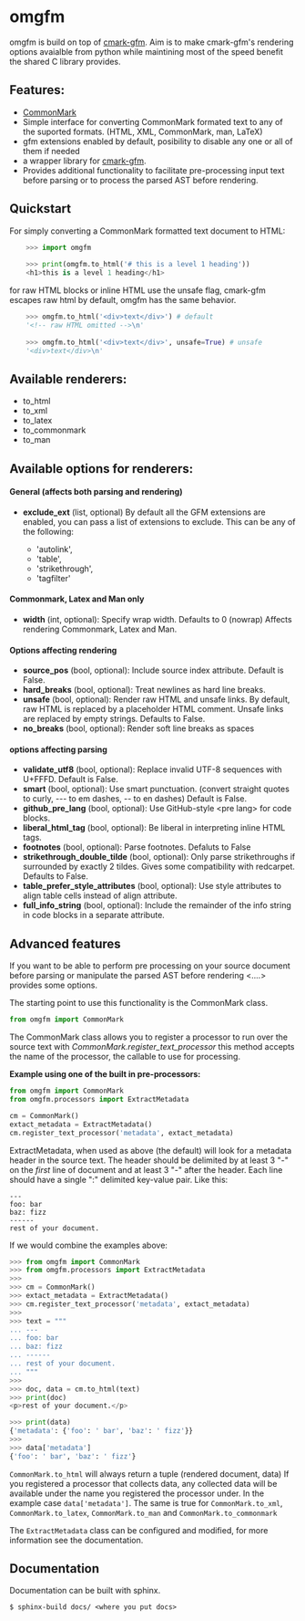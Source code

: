 omgfm
=====

omgfm is build on top of [cmark-gfm](cmark_link). Aim is to make cmark-gfm's rendering options avaialble from python while maintining most of the speed benefit the shared C library provides. 

Features:
---------
- [CommonMark](http://commonmark.org/)
- Simple interface for converting CommonMark formated text to any of the suported formats. (HTML, XML, CommonMark, man, LaTeX)
- gfm extensions enabled by default, posibility to disable any one or all of them if needed 
- a wrapper library for [cmark-gfm](cmark_link). 
- Provides additional functionality to facilitate pre-processing input text before parsing or to process the parsed AST before rendering. 

[cmark_link]:https://github.com/github/cmark-gfm


Quickstart
----------

For simply converting a CommonMark formatted text document to HTML:

~~~python
    >>> import omgfm
    
    >>> print(omgfm.to_html('# this is a level 1 heading'))
    <h1>this is a level 1 heading</h1>
~~~

for raw HTML blocks or inline HTML use the unsafe flag, cmark-gfm escapes raw html by default, omgfm has the same behavior.

~~~python
    >>> omgfm.to_html('<div>text</div>') # default
    '<!-- raw HTML omitted -->\n'
    
    >>> omgfm.to_html('<div>text</div>', unsafe=True) # unsafe
    '<div>text</div>\n'
~~~

Available renderers:
--------------------
- to_html
- to_xml
- to_latex
- to_commonmark
- to_man

Available options for renderers:
-----------------

#### General (affects both parsing and rendering)
- **exclude_ext** (list, optional) By default all the GFM extensions are enabled, you can pass a list of extensions to exclude. This can be any of the following: 

  - 'autolink', 
  - 'table', 
  - 'strikethrough', 
  - 'tagfilter'

#### Commonmark, Latex and Man only
- **width** (int, optional): Specify wrap width. Defaults to 0 (nowrap) Affects rendering Commonmark, Latex and Man.

#### Options affecting rendering
- **source_pos** (bool, optional): Include source index attribute. Default is False.
- **hard_breaks** (bool, optional): Treat newlines as hard line breaks.
- **unsafe** (bool, optional): Render raw HTML and unsafe links. By default, raw HTML is replaced by a placeholder HTML comment. Unsafe links are replaced by empty strings. Defaults to False.
- **no_breaks** (bool, optional): Render soft line breaks as spaces

#### options affecting parsing
- **validate_utf8** (bool, optional): Replace invalid UTF-8 sequences with U+FFFD. Default is False.
- **smart** (bool, optional): Use smart punctuation. (convert straight quotes to curly, --- to em dashes, -- to en dashes) Default is False.
- **github_pre_lang** (bool, optional): Use GitHub-style \<pre lang> for code blocks.
- **liberal_html_tag** (bool, optional): Be liberal in interpreting inline HTML tags.
- **footnotes** (bool, optional): Parse footnotes. Defaluts to False
- **strikethrough_double_tilde** (bool, optional): Only parse strikethroughs if surrounded by exactly 2 tildes. Gives some compatibility with redcarpet. Defaults to False.
- **table_prefer_style_attributes** (bool, optional): Use style attributes to align table cells instead of align attribute.
- **full_info_string** (bool, optional): Include the remainder of the info string in code blocks in a separate attribute.

## Advanced features

If you want to be able to perform pre processing on your source document before parsing or manipulate the parsed AST before rendering  <....> provides some options.

The starting point to use this functionality is the CommonMark class.

~~~python
from omgfm import CommonMark
~~~

The CommonMark class allows you to register a processor to run over the source text with *CommonMark.register_text_processor*  this method accepts the name of the processor, the callable to use for processing. 

**Example using one of the built in pre-processors:**

~~~python
from omgfm import CommonMark
from omgfm.processors import ExtractMetadata

cm = CommonMark()
extact_metadata = ExtractMetadata()
cm.register_text_processor('metadata', extact_metadata)
~~~

ExtractMetadata, when used as above (the default) will look for a metadata header in the source text. The header should be delimited by at least 3 "-" on the *first* line of document and at least 3 "-" after the header. Each line should have a single ":" delimited key-value pair. Like this:

~~~
---
foo: bar
baz: fizz
------
rest of your document.
~~~

If we would combine the examples above:

~~~python
>>> from omgfm import CommonMark
>>> from omgfm.processors import ExtractMetadata
>>> 
>>> cm = CommonMark()
>>> extact_metadata = ExtractMetadata()
>>> cm.register_text_processor('metadata', extact_metadata)
>>> 
>>> text = """
... ---
... foo: bar
... baz: fizz
... ------
... rest of your document.
... """
>>> 
>>> doc, data = cm.to_html(text)
>>> print(doc)
<p>rest of your document.</p>

>>> print(data)
{'metadata': {'foo': ' bar', 'baz': ' fizz'}}
>>>
>>> data['metadata']
{'foo': ' bar', 'baz': ' fizz'}

~~~

`CommonMark.to_html` will always return a tuple (rendered document, data) If you registered a processor that collects data, any collected data will be available under the name you registered the processor under. In the example case `data['metadata']`. The same is true for `CommonMark.to_xml`, `CommonMark.to_latex`, `CommonMark.to_man` and `CommonMark.to_commonmark`

The `ExtractMetadata` class can be configured and modified, for more information see the documentation.

## Documentation
Documentation can be built with sphinx. 

~~~shell
$ sphinx-build docs/ <where you put docs>
~~~

